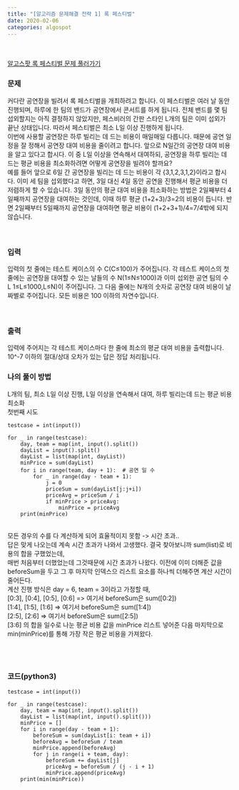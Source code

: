 ```yaml
---
title: "[알고리즘 문제해결 전략 1] 록 페스티벌"
date: 2020-02-06
categories: algospot
---
```


<br><br>
[알고스팟 록 페스티벌 문제 풀러가기](https://algospot.com/judge/problem/read/FESTIVAL)

### 문제<br>
커다란 공연장을 빌려서 록 페스티벌을 개최하려고 합니다.
이 페스티벌은 여러 날 동안 진행되며, 하루에 한 팀의 밴드가 공연장에서 콘서트를 하게 됩니다.
전체 밴드를 몇 팀 섭외할지는 아직 결정하지 않았지만, 페스비러의 간판 스타인 L개의 팀은 이미 섭외가 끝난 상태입니다. 따라서 페스티벌은 최소 L일 이상 진행하게 됩니다.<br>
이번에 사용할 공연장은 하루 빌리는 데 드는 비용이 매일매일 다릅니다.
때문에 공연 일정을 잘 정해서 공연장 대여 비용을 줄이려고 합니다. 앞으로 N일간의 공연장 대여 비용을 알고 있다고 합시다. 이 중 L일 이상을 연속해서 대여하되, 공연장을 하루 빌리는 데 드는 평균 비용을 최소화하려면 어떻게 공연장을 빌려야 할까요?<br>
예를 들어 앞으로 6일 간 공연장을 빌리는 데 드는 비용이 각 {3,1,2,3,1,2}이라고 합시다.
이미 세 팀을 섭외했다고 하면, 3일 대신 4일 동안 공연을 진행해서 평균 비용을 더 저렴하게 할 수 있습니다. 3일 동안의 평균 대여 비용을 최소화하는 방법은 2일째부터 4일째까지 공연장을 대여하는 것인데, 이때 하루 평균 (1+2+3)/3=2의 비용이 듭니다. 반면 2일째부터 5일째까지 공연장을 대여하면 평균 비용이 (1+2+3+1)/4=7/4밖에 되지 않습니다.
<br><br><br>


### 입력<br>
입력의 첫 줄에는 테스트 케이스의 수 C(C≤100)가 주어집니다. 각 테스트 케이스의 첫 줄에는 공연장을 대여할 수 있는 날들의 수 N(1≤N≤1000)과 이미 섭외한 공연 팀의 수 L 1≤L≤1000,L≤N)이 주어집니다. 그 다음 줄에는 N개의 숫자로 공연장 대여 비용이 날짜별로 주어집니다. 모든 비용은 100 이하의 자연수입니다.
<br><br><br>


### 출력<br>
입력에 주어지는 각 테스트 케이스마다 한 줄에 최소의 평균 대여 비용을 출력합니다. 10^-7 이하의 절대/상대 오차가 있는 답은 정답 처리됩니다.


### 나의 풀이 방법<br>
L개의 팀, 최소 L일 이상 진행, L일 이상을 연속해서 대여, 하루 빌리는데 드는 평균 비용 최소화
<br>
첫번째 시도<br>
```
testcase = int(input())

for _ in range(testcase):
    day, team = map(int, input().split())
    dayList = input().split()
    dayList = list(map(int, dayList))
    minPrice = sum(dayList)
    for i in range(team, day + 1):  # 공연 일 수
        for _ in range(day - team + 1):
            j = 0
            priceSum = sum(dayList[j:j+i])
            priceAvg = priceSum / i
            if minPrice > priceAvg:
                minPrice = priceAvg
    print(minPrice)
```
<br>
모든 경우의 수를 다 계산하게 되어 효율적이지 못함 -> 시간 초과..
<br>
답은 맞게 나오는데 계속 시간 초과가 나와서 고생했다. 결국 찾아보니까 sum(list)로 비용의 합을 구했었는데,<br>
매번 처음부터 더했었는데 그것때문에 시간 초과가 나왔다. 이전에 이미 더해준 값을 beforeSum을 두고 그 후 마지막 인덱스으 리스트 요소를 하나씩 더해주면 계산 시간이 줄어든다.<br>
계산 진행 방식은 day = 6, team = 3이라고 가정할 때, <br>
[0:3], [0:4], [0:5], [0:6] => 여기서 beforeSum은 sum([0:2])<br>
[1:4], [1:5], [1:6] => 여기서 beforeSum은 sum([1:4])<br>
[2:5], [2:6] => 여기서 beforeSum은 sum([2:5])<br>
[3:6]
의 합을 일수로 나눈 평균 비용 값을 minPrice 리스트 넣어준 다음 마지막으로 min(minPrice)를 통해 가장 작은 평균 비용을 가져왔다.<br>
<br><br><br>


### 코드(python3)
```
testcase = int(input())

for _ in range(testcase):
    day, team = map(int, input().split())
    dayList = list(map(int, input().split()))
    minPrice = []
    for i in range(day - team + 1):
        beforeSum = sum(dayList[i: team + i])
        beforeAvg = beforeSum / team
        minPrice.append(beforeAvg)
        for j in range(i + team, day):
            beforeSum += dayList[j]
            priceAvg = beforeSum / (j - i + 1)
            minPrice.append(priceAvg)
    print(min(minPrice))
```
